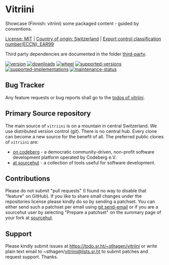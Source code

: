 # Vitriini

Showcase (Finnish: vitriini) some packaged content - guided by conventions.

[License: MIT](https://git.sr.ht/~sthagen/vitriini/tree/default/item/LICENSE) |
[Country of origin: Switzerland](https://git.sr.ht/~sthagen/vitriini/tree/default/item/COUNTRY-OF-ORIGIN) |
[Export control classification number(ECCN): EAR99](https://git.sr.ht/~sthagen/vitriini/tree/default/item/EXPORT-CONTROL-CLASSIFICATION-NUMBER)

Third party dependencies are documented in the folder [third-party](docs/third-party/README.md).

[![version](https://img.shields.io/pypi/v/vitriini.svg?style=flat)](https://pypi.python.org/pypi/vitriini/)
[![downloads](https://static.pepy.tech/badge/vitriini/month)](https://pepy.tech/project/vitriini)
[![wheel](https://img.shields.io/pypi/wheel/vitriini.svg?style=flat)](https://pypi.python.org/pypi/vitriini/)
[![supported-versions](https://img.shields.io/pypi/pyversions/vitriini.svg?style=flat)](https://pypi.python.org/pypi/vitriini/)
[![supported-implementations](https://img.shields.io/pypi/implementation/vitriini.svg?style=flat)](https://pypi.python.org/pypi/vitriini/)
[![maintenance-status](https://img.shields.io/github/commit-activity/y/sthagen/vitriini.svg?style=flat)](https://git.sr.ht/~sthagen/vitriini/log)

## Bug Tracker

Any feature requests or bug reports shall go to the [todos of vitriini](https://todo.sr.ht/~sthagen/vitriini).

## Primary Source repository

The main source of `vitriini` is on a mountain in central Switzerland.
We use distributed version control (git).
There is no central hub.
Every clone can become a new source for the benefit of all.
The preferred public clones of `vitriini` are:

* [on codeberg](https://codeberg.org/sthagen/vitriini) - a democratic community-driven, non-profit software development platform operated by Codeberg e.V.
* [at sourcehut](https://git.sr.ht/~sthagen/vitriini) - a collection of tools useful for software development.

## Contributions

Please do not submit "pull requests" (I found no way to disable that "feature" on GitHub).
If you like to share small changes under the repositories license please kindly do so by sending a patchset.
You can either send such a patchset per email using [git send-email](https://git-send-email.io) or 
if you are a sourcehut user by selecting "Prepare a patchset" on the summary page of your fork at [sourcehut](https://git.sr.ht/).

## Support

Please kindly submit issues at <https://todo.sr.ht/~sthagen/vitriini> or write plain text email to ~sthagen/vitriini@lists.sr.ht to submit patches and request support. Thanks.
